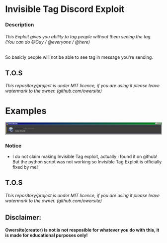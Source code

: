 # Invisible Tag Discord Exploit
### Description
###### This Exploit gives you ability to tag people without them seeing the tag. (You can do @Guy / @everyone / @here)
So basicly people will not be able to see tag in message you're sending.

## T.O.S
###### This repository/project is under MIT licence, if you are using it please leave watermark to the owner. (github.com/owersite)

# Examples
![Example](example.png)

### Notice
- I do not claim making Invisible Tag exploit, actually i found it on github! But the python script was not working so
Invisible Tag Exploit is officially fixed by me!

## T.O.S
###### This repository/project is under MIT licence, if you are using it please leave watermark to the owner. (github.com/owersite)

## Disclaimer:
#### Owersite(creator) is not is not resposible for whatever you do with this, it is made for educational purposes only!

